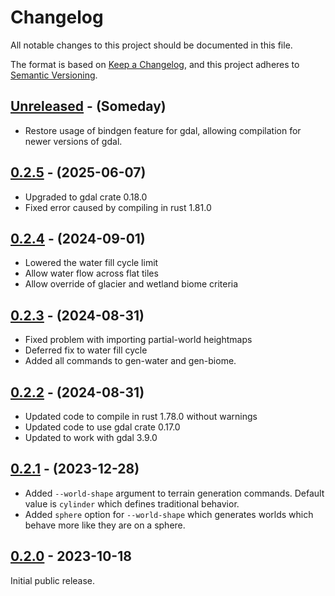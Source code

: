 # Changelog

All notable changes to this project should be documented in this file.

The format is based on [Keep a Changelog](https://keepachangelog.com/en/1.0.0/),
and this project adheres to [Semantic Versioning](https://semver.org/spec/v2.0.0.html).

<!-- next-header -->

## [Unreleased] - (Someday)

* Restore usage of bindgen feature for gdal, allowing compilation for newer versions of gdal. 

## [0.2.5] - (2025-06-07)

* Upgraded to gdal crate 0.18.0
* Fixed error caused by compiling in rust 1.81.0

## [0.2.4] - (2024-09-01)

* Lowered the water fill cycle limit
* Allow water flow across flat tiles
* Allow override of glacier and wetland biome criteria

## [0.2.3] - (2024-08-31)

* Fixed problem with importing partial-world heightmaps
* Deferred fix to water fill cycle
* Added all commands to gen-water and gen-biome.

## [0.2.2] - (2024-08-31)

* Updated code to compile in rust 1.78.0 without warnings
* Updated code to use gdal crate 0.17.0
* Updated to work with gdal 3.9.0

## [0.2.1] - (2023-12-28)

* Added `--world-shape` argument to terrain generation commands. Default value is `cylinder` which defines traditional behavior.
* Added `sphere` option for `--world-shape` which generates worlds which behave more like they are on a sphere.

## [0.2.0] - 2023-10-18

Initial public release.

<!-- next-url -->
[Unreleased]: https://github.com/nms-scribe/cosmopoeia/v0.2.5...HEAD
[0.2.5]: https://github.com/nms-scribe/cosmopoeia/v0.2.4...v0.2.5
[0.2.4]: https://github.com/nms-scribe/cosmopoeia/v0.2.3...v0.2.4
[0.2.3]: https://github.com/nms-scribe/cosmopoeia/v0.2.2...v0.2.3
[0.2.2]: https://github.com/assert-rs/predicates-rs/compare/v0.2.1...v0.2.2
[0.2.1]: https://github.com/assert-rs/predicates-rs/compare/v0.2.0...v0.2.1
[0.2.0]: https://github.com/nms-scribe/cosmopoeia/v0.1.2...v0.2.0
